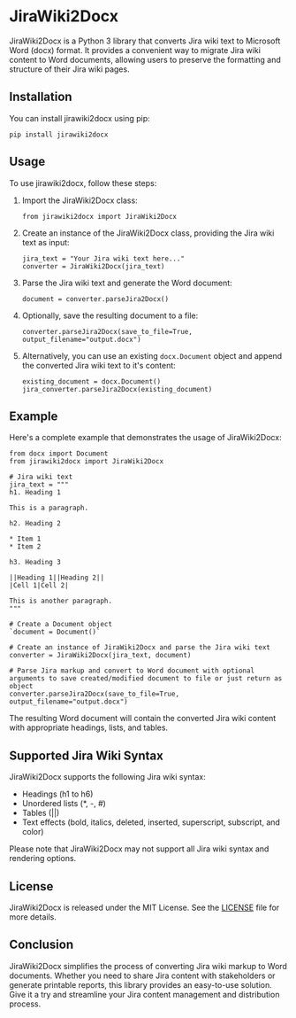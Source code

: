 
# JiraWiki2Docx

JiraWiki2Docx is a Python 3 library that converts Jira wiki text to Microsoft Word (docx) format. It provides a convenient way to migrate Jira wiki content to Word documents, allowing users to preserve the formatting and structure of their Jira wiki pages.

## Installation

You can install jirawiki2docx using pip:

`pip install jirawiki2docx` 

## Usage

To use jirawiki2docx, follow these steps:

1.  Import the JiraWiki2Docx class:

	`from jirawiki2docx import JiraWiki2Docx` 

2.  Create an instance of the JiraWiki2Docx class, providing the Jira wiki text as input:
	```
	jira_text = "Your Jira wiki text here..."
	converter = JiraWiki2Docx(jira_text)
	``` 

3.  Parse the Jira wiki text and generate the Word document:

	`document = converter.parseJira2Docx()` 

4.  Optionally, save the resulting document to a file:

	`converter.parseJira2Docx(save_to_file=True, output_filename="output.docx")`

5. Alternatively, you can use an existing `docx.Document` object and append the converted Jira wiki text to it's content:

	```
	existing_document = docx.Document()
	jira_converter.parseJira2Docx(existing_document)
	```

## Example

Here's a complete example that demonstrates the usage of JiraWiki2Docx:

```
from docx import Document
from jirawiki2docx import JiraWiki2Docx

# Jira wiki text
jira_text = """
h1. Heading 1

This is a paragraph.

h2. Heading 2

* Item 1
* Item 2

h3. Heading 3

||Heading 1||Heading 2||
|Cell 1|Cell 2|

This is another paragraph.
"""

# Create a Document object
`document = Document()`

# Create an instance of JiraWiki2Docx and parse the Jira wiki text
converter = JiraWiki2Docx(jira_text, document)

# Parse Jira markup and convert to Word document with optional arguments to save created/modified document to file or just return as object
converter.parseJira2Docx(save_to_file=True, output_filename="output.docx")
```

The resulting Word document will contain the converted Jira wiki content with appropriate headings, lists, and tables.

## Supported Jira Wiki Syntax

JiraWiki2Docx supports the following Jira wiki syntax:

-   Headings (h1 to h6)
-   Unordered lists (*, -, #)
-   Tables (||)
-   Text effects (bold, italics, deleted, inserted, superscript, subscript, and color)

Please note that JiraWiki2Docx may not support all Jira wiki syntax and rendering options.

## License

JiraWiki2Docx is released under the MIT License. See the [LICENSE](https://github.com/deitar/jirawiki2docx/blob/main/LICENSE) file for more details.

## Conclusion

JiraWiki2Docx simplifies the process of converting Jira wiki markup to Word documents. Whether you need to share Jira content with stakeholders or generate printable reports, this library provides an easy-to-use solution. Give it a try and streamline your Jira content management and distribution process.